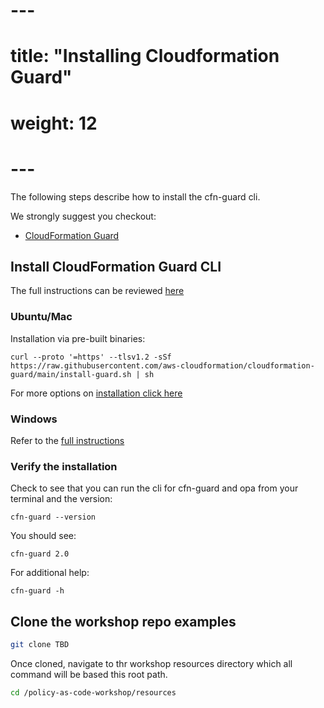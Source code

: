 # ---
# title: "Installing Cloudformation Guard"
# weight: 12
# ---
The following steps describe how to install the cfn-guard cli. </br>

We strongly suggest you checkout: 
* [CloudFormation Guard](https://github.com/aws-cloudformation/cloudformation-guard)

## Install CloudFormation Guard CLI

The full instructions can be reviewed [here](https://github.com/aws-cloudformation/cloudformation-guard#installation)

### Ubuntu/Mac
Installation via pre-built binaries:
```
curl --proto '=https' --tlsv1.2 -sSf https://raw.githubusercontent.com/aws-cloudformation/cloudformation-guard/main/install-guard.sh | sh

```

For more options on [installation click here](https://github.com/aws-cloudformation/cloudformation-guard#installation)

### Windows
Refer to the [full instructions](https://github.com/aws-cloudformation/cloudformation-guard#installation)

### Verify the installation
Check to see that you can run the cli for cfn-guard and opa from your terminal and the version:

```
cfn-guard --version
```
You should see:

```
cfn-guard 2.0
```

For additional help:
```
cfn-guard -h
```
## Clone the workshop repo examples

```bash
git clone TBD
```

Once cloned, navigate to thr workshop resources directory which all command will be based this root path.
```bash
cd /policy-as-code-workshop/resources
```